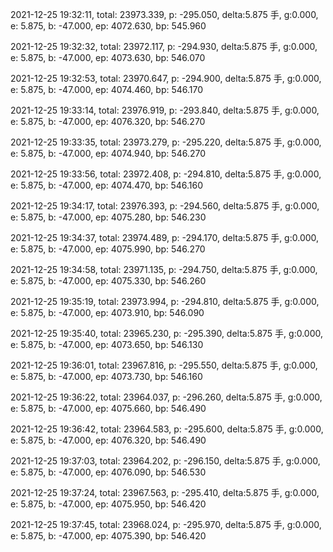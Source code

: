 2021-12-25 19:32:11, total: 23973.339, p: -295.050, delta:5.875 手, g:0.000, e: 5.875, b: -47.000, ep: 4072.630, bp: 545.960

2021-12-25 19:32:32, total: 23972.117, p: -294.930, delta:5.875 手, g:0.000, e: 5.875, b: -47.000, ep: 4073.630, bp: 546.070

2021-12-25 19:32:53, total: 23970.647, p: -294.900, delta:5.875 手, g:0.000, e: 5.875, b: -47.000, ep: 4074.460, bp: 546.170

2021-12-25 19:33:14, total: 23976.919, p: -293.840, delta:5.875 手, g:0.000, e: 5.875, b: -47.000, ep: 4076.320, bp: 546.270

2021-12-25 19:33:35, total: 23973.279, p: -295.220, delta:5.875 手, g:0.000, e: 5.875, b: -47.000, ep: 4074.940, bp: 546.270

2021-12-25 19:33:56, total: 23972.408, p: -294.810, delta:5.875 手, g:0.000, e: 5.875, b: -47.000, ep: 4074.470, bp: 546.160

2021-12-25 19:34:17, total: 23976.393, p: -294.560, delta:5.875 手, g:0.000, e: 5.875, b: -47.000, ep: 4075.280, bp: 546.230

2021-12-25 19:34:37, total: 23974.489, p: -294.170, delta:5.875 手, g:0.000, e: 5.875, b: -47.000, ep: 4075.990, bp: 546.270

2021-12-25 19:34:58, total: 23971.135, p: -294.750, delta:5.875 手, g:0.000, e: 5.875, b: -47.000, ep: 4075.330, bp: 546.260

2021-12-25 19:35:19, total: 23973.994, p: -294.810, delta:5.875 手, g:0.000, e: 5.875, b: -47.000, ep: 4073.910, bp: 546.090

2021-12-25 19:35:40, total: 23965.230, p: -295.390, delta:5.875 手, g:0.000, e: 5.875, b: -47.000, ep: 4073.650, bp: 546.130

2021-12-25 19:36:01, total: 23967.816, p: -295.550, delta:5.875 手, g:0.000, e: 5.875, b: -47.000, ep: 4073.730, bp: 546.160

2021-12-25 19:36:22, total: 23964.037, p: -296.260, delta:5.875 手, g:0.000, e: 5.875, b: -47.000, ep: 4075.660, bp: 546.490

2021-12-25 19:36:42, total: 23964.583, p: -295.600, delta:5.875 手, g:0.000, e: 5.875, b: -47.000, ep: 4076.320, bp: 546.490

2021-12-25 19:37:03, total: 23964.202, p: -296.150, delta:5.875 手, g:0.000, e: 5.875, b: -47.000, ep: 4076.090, bp: 546.530

2021-12-25 19:37:24, total: 23967.563, p: -295.410, delta:5.875 手, g:0.000, e: 5.875, b: -47.000, ep: 4075.950, bp: 546.420

2021-12-25 19:37:45, total: 23968.024, p: -295.970, delta:5.875 手, g:0.000, e: 5.875, b: -47.000, ep: 4075.390, bp: 546.420